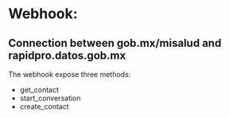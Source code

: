 # Webhook: 
## Connection between gob.mx/misalud and rapidpro.datos.gob.mx

The webhook expose three methods: 
* get_contact
* start_conversation
* create_contact
